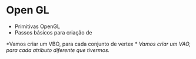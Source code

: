 # Open GL

  - Primitivas OpenGL
  - Passos básicos para criação de

*Vamos criar um VBO, para cada conjunto de vertex *
*Vamos criar um VAO, para cada atributo diferente que tivermos.*
